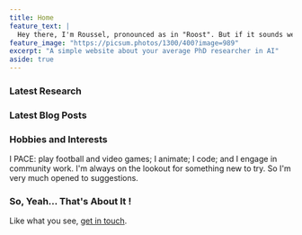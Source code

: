 ```yaml
---
title: Home
feature_text: |
  Hey there, I'm Roussel, pronounced as in "Roost". But if it sounds weird or complicated, just go with Desmond. This is a simple website documenting my journey in AI research, tech, and art.
feature_image: "https://picsum.photos/1300/400?image=989"
excerpt: "A simple website about your average PhD researcher in AI"
aside: true
---
```



### Latest Research


### Latest Blog Posts


### Hobbies and Interests
I PACE: play football and video games; I animate; I code; and I engage in community work. I'm always on the lookout for something new to try. So I'm very much opened to suggestions.

### So, Yeah... That's About It !

Like what you see, [get in touch](https://desmond-rn.github.io/contact/).
